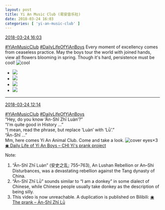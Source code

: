 ```yaml
---
layout: post
title: Yi An Music Club (易安音乐社)
date: 2018-03-24 16:03
categories: [ 'yi-an-music-club' ]
---
```


<div class="weibo-info">
  <a href="https://weibo.com/6094546964/G8RC6BQWD">2018-03-24 16:03</a>
</div>

[#YiAnMusicClub](https://weibo.com/p/100808beae2e3e05b17b64f63ebedca39f19b2/super_index) [#DailyLifeOfYiAnBoys](https://weibo.com/p/100808bf13d14673176f6dffac5481debd621e) Every moment of excellency comes from ceaseless practice. May the boys tour the world with joined hands, view all flowers blooming in spring. Though it's hard, persistence must be cool! ![cool](https://img.t.sinajs.cn/t4/appstyle/expression/ext/normal/8a/pcmoren_cool2017_org.png)

<!-- more -->

<ul class="weibo-pic-list-2">
  <li class="weibo-pic">
    <a href="http://wx3.sinaimg.cn/mw690/006Es64Aly1fpnyppu0nnj32bc1jk7wj.jpg"><img src="http://wx3.sinaimg.cn/thumb150/006Es64Aly1fpnyppu0nnj32bc1jk7wj.jpg"/></a>
  </li>
  <li class="weibo-pic">
    <a href="http://wx4.sinaimg.cn/mw690/006Es64Aly1fpnyptn0dhj32bc1jkb2b.jpg"><img src="http://wx4.sinaimg.cn/thumb150/006Es64Aly1fpnyptn0dhj32bc1jkb2b.jpg"/></a>
  </li>
  <li class="weibo-pic">
    <a href="http://wx3.sinaimg.cn/mw690/006Es64Aly1fpnypypl07j31jk2bc7wk.jpg"><img src="http://wx3.sinaimg.cn/thumb150/006Es64Aly1fpnypypl07j31jk2bc7wk.jpg"/></a>
  </li>
  <li class="weibo-pic">
    <a href="http://wx3.sinaimg.cn/mw690/006Es64Aly1fpnyq6e8r6j32bc1jkb2c.jpg"><img src="http://wx3.sinaimg.cn/thumb150/006Es64Aly1fpnyq6e8r6j32bc1jkb2c.jpg"/></a>
  </li>
</ul>

---

<div class="weibo-info">
  <a href="https://weibo.com/6094546964/G8Q7cxAsR">2018-03-24 12:14</a>
</div>

[#YiAnMusicClub](https://weibo.com/p/100808beae2e3e05b17b64f63ebedca39f19b2/super_index) [#DailyLifeOfYiAnBoys](https://weibo.com/p/100808bf13d14673176f6dffac5481debd621e)  
“Hey, do you know ‘Ān-Shĭ Zhī Luàn’?”  
“I'm quite good in History …”  
“I mean, read the phrase, but replace ‘Luàn’ with ‘Lǜ’.”  
“Ān-Shĭ …”  
Mm, here comes Yi An Animal Club. Come and take a look. ![cover eyes](https://img.t.sinajs.cn/t4/appstyle/expression/ext/normal/3c/pcmoren_wu_org.png)×3  
[◉ Daily Life of Yi An Boys – CHI Yi's prank project](https://www.bilibili.com/video/av21118701)

Note:
1. “Ān-Shĭ Zhī Luàn” (安史之乱; 755–763), An Lushan Rebellion or An–Shi Disturbances, was a devastating rebellion against the Tang dynasty of China.
1. “Ān-Shĭ Zhī Lǜ” sounds similar to “I am a donkey” in some dialect of Chinese, while Chinese people usually take donkey as the description of being silly.
1. This video is now unreachable. A duplication is published on Bilibili: [◉ The prank – Ān-Shĭ Zhī Lǜ](https://www.bilibili.com/video/av21630551)